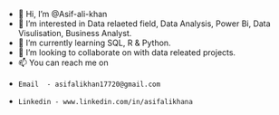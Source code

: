 - 👋 Hi, I’m @Asif-ali-khan
- 👀 I’m interested in Data relaeted field, Data Analysis, Power Bi, Data Visulisation, Business Analyst.
- 🌱 I’m currently learning SQL, R & Python.
- 💞️ I’m looking to collaborate on with data releated projects.
- 📫 You can reach me on 
-     Email  - asifalikhan17720@gmail.com 
-     Linkedin - www.linkedin.com/in/asifalikhana


<!---
Asif-ali-khan/Asif-ali-khan is a ✨ special ✨ repository because its `README.md` (this file) appears on your GitHub profile.
You can click the Preview link to take a look at your changes.
--->
